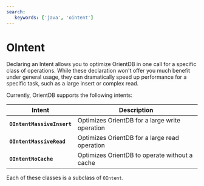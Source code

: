 ```yaml
---
search:
   keywords: ['java', 'ointent']
---
```


# OIntent

Declaring an Intent allows you to optimize OrientDB in one call for a specific class of operations.  While these declaration won't offer you much benefit under general usage, they can dramatically speed up performance for a specific task, such as a large insert or complex read.

Currently, OrientDB supports the following intents:

| Intent  | Description |
|---|---|
| **`OIntentMassiveInsert`** | Optimizes OrientDB for a large write operation |
| **`OIntentMassiveRead`** | Optimizes OrientDB for a large read operation |
| **`OIntentNoCache`** | Optimizes OrientDB to operate without a cache |

Each of these classes is a subclass of `OIntent`.





